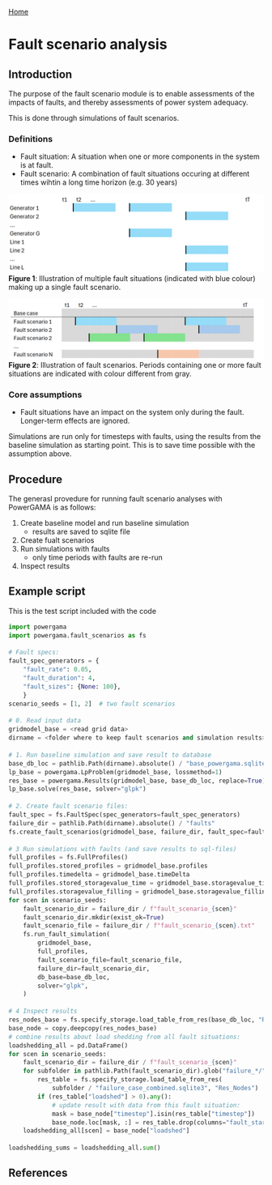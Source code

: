
[Home](index.md)
# Fault scenario analysis


## Introduction

The purpose of the fault scenario module is to enable assessments of the impacts of faults, and thereby assessments of power system adequacy.

This is done through simulations of fault scenarios.

### Definitions
- Fault situation: A situation when one or more components in the system is at fault.
- Fault scenario: A combination of fault situations occuring at different times wihtin a long time horizon (e.g. 30 years)


<p>
<img src="fig_fault_situations.png" width=600 id= "fig_faultsituation" />
<br/><b>Figure 1</b>: Illustration of multiple fault situations (indicated with blue colour) making up a single fault scenario.
</p>
<p>
<img src="fig_fault_scenario.png" width=600 id= "fig_faultscenario" />
<br/><b>Figure 2</b>: Illustration of fault scenarios. Periods containing one or more fault situations are indicated with colour different from gray.
</p>

### Core assumptions
- Fault situations have an impact on the system only during the fault. Longer-term effects are ignored.

Simulations are run only for timesteps with faults, using the results from the baseline simulation as starting point. This is to save time possible with the assumption above. 

## Procedure
The generasl provedure for running fault scenario analyses with PowerGAMA is as follows:
1. Create baseline model and run baseline simulation
    - results are saved to sqlite file
2. Create fualt scenarios
3. Run simulations with faults
    - only time periods with faults are re-run
4. Inspect results

## Example script
This is the test script included with the code
```python
import powergama
import powergama.fault_scenarios as fs

# Fault specs:
fault_spec_generators = {
    "fault_rate": 0.05, 
    "fault_duration": 4, 
    "fault_sizes": {None: 100},
    }
scenario_seeds = [1, 2]  # two fault scenarios

# 0. Read input data
gridmodel_base = <read grid data>
dirname = <folder where to keep fault scenarios and simulation results>

# 1. Run baseline simulation and save result to database
base_db_loc = pathlib.Path(dirname).absolute() / "base_powergama.sqlite3"
lp_base = powergama.LpProblem(gridmodel_base, lossmethod=1)
res_base = powergama.Results(gridmodel_base, base_db_loc, replace=True)
lp_base.solve(res_base, solver="glpk")

# 2. Create fault scenario files:
fault_spec = fs.FaultSpec(spec_generators=fault_spec_generators)
failure_dir = pathlib.Path(dirname).absolute() / "faults"
fs.create_fault_scenarios(gridmodel_base, failure_dir, fault_spec=fault_spec, seed_list=scenario_seeds)

# 3 Run simulations with faults (and save results to sql-files)
full_profiles = fs.FullProfiles()
full_profiles.stored_profiles = gridmodel_base.profiles
full_profiles.timedelta = gridmodel_base.timeDelta
full_profiles.stored_storagevalue_time = gridmodel_base.storagevalue_time
full_profiles.storagevalue_filling = gridmodel_base.storagevalue_filling
for scen in scenario_seeds:
    fault_scenario_dir = failure_dir / f"fault_scenario_{scen}"
    fault_scenario_dir.mkdir(exist_ok=True)
    fault_scenario_file = failure_dir / f"fault_scenario_{scen}.txt"
    fs.run_fault_simulation(
        gridmodel_base,
        full_profiles,
        fault_scenario_file=fault_scenario_file,
        failure_dir=fault_scenario_dir,
        db_base=base_db_loc,
        solver="glpk",
    )

# 4 Inspect results
res_nodes_base = fs.specify_storage.load_table_from_res(base_db_loc, "Res_Nodes")
base_node = copy.deepcopy(res_nodes_base)
# combine results about load shedding from all fault situations:
loadshedding_all = pd.DataFrame()
for scen in scenario_seeds:
    fault_scenario_dir = failure_dir / f"fault_scenario_{scen}"
    for subfolder in pathlib.Path(fault_scenario_dir).glob("failure_*/"):
        res_table = fs.specify_storage.load_table_from_res(
            subfolder / "failure_case_combined.sqlite3", "Res_Nodes")
        if (res_table["loadshed"] > 0).any():
            # update result with data from this fault situation:
            mask = base_node["timestep"].isin(res_table["timestep"])
            base_node.loc[mask, :] = res_table.drop(columns="fault_start").set_index(base_node.loc[mask].index)
    loadshedding_all[scen] = base_node["loadshed"]

loadshedding_sums = loadshedding_all.sum()
```



## References

